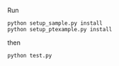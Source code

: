 Run
```
python setup_sample.py install
python setup_ptexample.py install
```
then
```
python test.py
```
